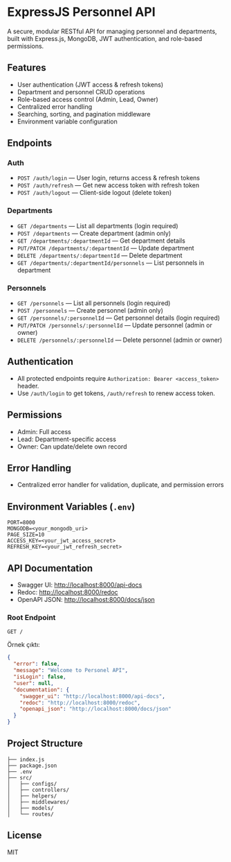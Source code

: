 # ExpressJS Personnel API

A secure, modular RESTful API for managing personnel and departments, built with Express.js, MongoDB, JWT authentication, and role-based permissions.

## Features
- User authentication (JWT access & refresh tokens)
- Department and personnel CRUD operations
- Role-based access control (Admin, Lead, Owner)
- Centralized error handling
- Searching, sorting, and pagination middleware
- Environment variable configuration

## Endpoints
### Auth
- `POST /auth/login` — User login, returns access & refresh tokens
- `POST /auth/refresh` — Get new access token with refresh token
- `POST /auth/logout` — Client-side logout (delete token)

### Departments
- `GET /departments` — List all departments (login required)
- `POST /departments` — Create department (admin only)
- `GET /departments/:departmentId` — Get department details
- `PUT/PATCH /departments/:departmentId` — Update department
- `DELETE /departments/:departmentId` — Delete department
- `GET /departments/:departmentId/personnels` — List personnels in department

### Personnels
- `GET /personnels` — List all personnels (login required)
- `POST /personnels` — Create personnel (admin only)
- `GET /personnels/:personnelId` — Get personnel details (login required)
- `PUT/PATCH /personnels/:personnelId` — Update personnel (admin or owner)
- `DELETE /personnels/:personnelId` — Delete personnel (admin or owner)

## Authentication
- All protected endpoints require `Authorization: Bearer <access_token>` header.
- Use `/auth/login` to get tokens, `/auth/refresh` to renew access token.

## Permissions
- Admin: Full access
- Lead: Department-specific access
- Owner: Can update/delete own record

## Error Handling
- Centralized error handler for validation, duplicate, and permission errors

## Environment Variables (`.env`)
```
PORT=8000
MONGODB=<your_mongodb_uri>
PAGE_SIZE=10
ACCESS_KEY=<your_jwt_access_secret>
REFRESH_KEY=<your_jwt_refresh_secret>
```


## API Documentation

- Swagger UI: [http://localhost:8000/api-docs](http://localhost:8000/api-docs)
- Redoc: [http://localhost:8000/redoc](http://localhost:8000/redoc)
- OpenAPI JSON: [http://localhost:8000/docs/json](http://localhost:8000/docs/json)

### Root Endpoint

`GET /`

Örnek çıktı:

```json
{
  "error": false,
  "message": "Welcome to Personel API",
  "isLogin": false,
  "user": null,
  "documentation": {
    "swagger_ui": "http://localhost:8000/api-docs",
    "redoc": "http://localhost:8000/redoc",
    "openapi_json": "http://localhost:8000/docs/json"
  }
}
```

## Project Structure
```
├── index.js
├── package.json
├── .env
├── src/
│   ├── configs/
│   ├── controllers/
│   ├── helpers/
│   ├── middlewares/
│   ├── models/
│   └── routes/
```

## License
MIT
